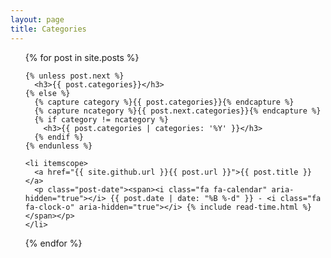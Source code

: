 ```yaml
---
layout: page
title: Categories
---
```

<ul class="posts">
  {% for post in site.posts %}

    {% unless post.next %}
      <h3>{{ post.categories}}</h3>
    {% else %}
      {% capture category %}{{ post.categories}}{% endcapture %}
      {% capture ncategory %}{{ post.next.categories}}{% endcapture %}
      {% if category != ncategory %}
        <h3>{{ post.categories | categories: '%Y' }}</h3>
      {% endif %}
    {% endunless %}

    <li itemscope>
      <a href="{{ site.github.url }}{{ post.url }}">{{ post.title }}</a>
      <p class="post-date"><span><i class="fa fa-calendar" aria-hidden="true"></i> {{ post.date | date: "%B %-d" }} - <i class="fa fa-clock-o" aria-hidden="true"></i> {% include read-time.html %}</span></p>
    </li>

  {% endfor %}
</ul>
